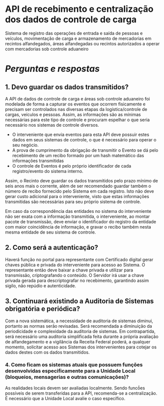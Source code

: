 # API de recebimento e centralização dos dados de controle de carga
Sistema de registro das operações de entrada e saída de pessoas e veículos,
 movimentação de carga e armazenamento de mercadorias em recintos alfandegados, 
 áreas alfandegadas ou recintos autorizados a operar com mercadorias sob controle aduaneiro  
 
# *Perguntas e respostas*

## 1. Devo guardar os dados transmitidos?

A API de dados de controle de carga e áreas sob controle aduaneiro foi
modelada de forma a capturar os eventos que ocorrem fisicamente e precisam ser controlados
nas diversas etapas da logística/controle de cargas, veículos e pessoas. Assim, as informações
são as mínimas necessárias para este tipo de controle e procuram espelhar o que seria necessário
nos sistemas de controle diversos.

* O interveniente que envia eventos para esta API deve possuir estes dados em seus sistemas de
controle, o que é necessário para operar o seu negócio. 
* A prova de cumprimento da obrigação de transmitir o Evento se dá pelo recebimento 
de um recibo formado por um hash matemático das informações transmitidas
* O controle de Eventos é pelo próprio identificador de cada registro/evento do sistema interno.

Assim, o Recinto deve guardar os dados transmitidos pelo prazo mínimo de seis anos mais o corrente,
além de ser recomendado guardar também o número de recibo fornecido pelo Sistema em cada registro.
Isto não deve gerar custo adicional para o interveniente, visto que estas informações transmitidas 
são necessárias para seu próprio sistema de controle.

Em caso da correspondência das entidades no sistema do interveniente não ser exata com a informação 
transmitida, o interveniente, ao montar pacote de transmissão, deve enviar o identificador do
registro da entidade com maior coincidência de informação, e gravar o recibo também nesta mesma
entidade de seu sistema de controle.

## 2. Como será a autenticação?

Haverá função no portal para representante com Certificado digital gerar chaves pública e privada
 do interveniente para acesso ao Sistema. O representante então deve baixar a chave privada e utilizar para transmissão,
 criptografando o conteúdo. O Servidor irá usar a chave privada gerada para descriptografar no recebimento,
 garantindo assim sigilo, não repúdio e autenticidade.


## 3. Continuará existindo a Auditoria de Sistemas obrigatória e periódica?

Com a nova sistemática, a necessidade de auditoria de sistemas diminui, portanto as normas serão revisadas.
Será recomendada a diminuição da periodicidade e complexidade da auditoria de sistemas. Em contrapartida,
será necessário uma auditoria simplificada feita durante a própria avaliação de alfandegamento e a vigilância
da Receita Federal poderá, a qualquer momento, solicitar acesso aos Sistemas dos intervenientes para
cotejar os dados destes com os dados transmitidos.

### 4. Como ficam os sistemas atuais que possuem funções desenvolvidas especificamente para a Unidade Local (bloqueios, mensagerias e outras comunicações)?

As realidades locais devem ser avaliadas localmente. Sendo funcṍes possíveis de serem transferidas para a API,
recomenda-se a centralização. É necessário que a Unidade Local avalie o caso específico.

